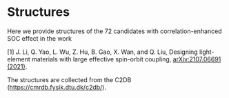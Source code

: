 # Structures

Here we provide structures of the 72 candidates with correlation-enhanced SOC effect in the work 

[1] J. Li, Q. Yao, L. Wu, Z. Hu, B. Gao, X. Wan, and Q. Liu, Designing light-element materials with large effective spin-orbit coupling, [arXiv:2107.06691 (2021)](https://arxiv.org/abs/2107.06691).

The structures are collected from the C2DB (https://cmrdb.fysik.dtu.dk/c2db/). 
